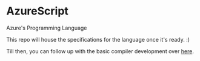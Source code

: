 # AzureScript
Azure's Programming Language

This repo will house the specifications for the language once it's ready. :)

Till then, you can follow up with the basic compiler development over [here](https://github.com/AzureScript/AS-Compiler).
